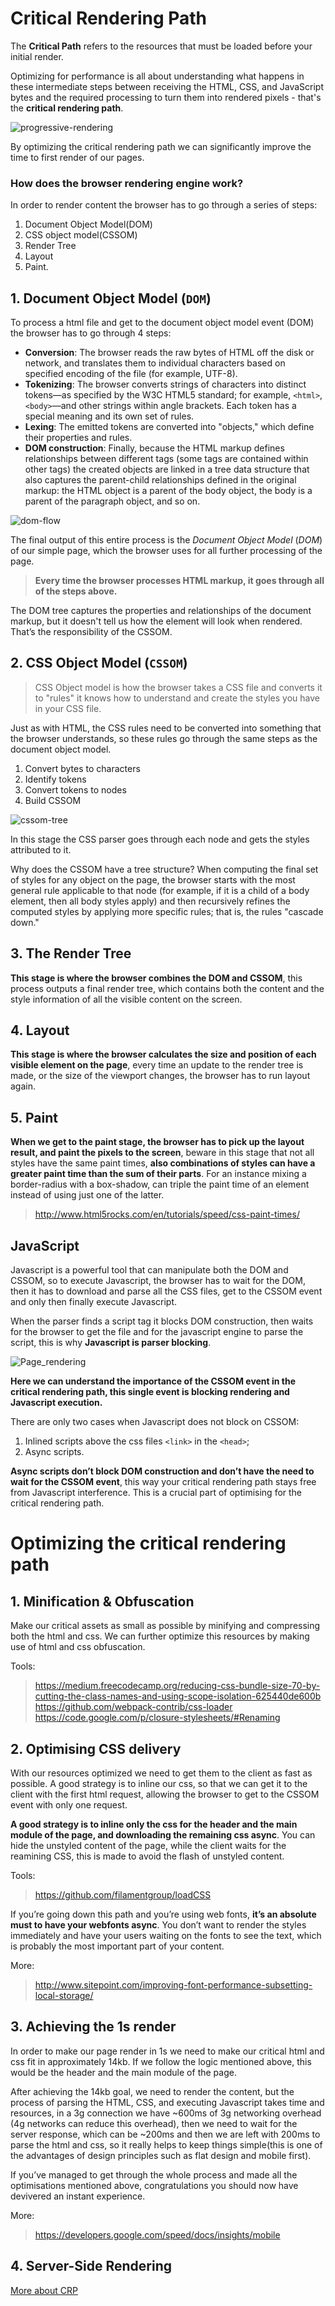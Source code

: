 # Critical Rendering Path
The __Critical Path__ refers to the resources that must be loaded before your initial render.

Optimizing for performance is all about understanding what happens in these intermediate steps between receiving the HTML, CSS, and JavaScript bytes and the required processing to turn them into rendered pixels - that's the __critical rendering path__.

![progressive-rendering](../images/progressive-rendering.png)

By optimizing the critical rendering path we can significantly improve the time to first render of our pages.

### How does the browser rendering engine work?
In order to render content the browser has to go through a series of steps:
1. Document Object Model(DOM)
2. CSS object model(CSSOM)
3. Render Tree
4. Layout
5. Paint.

## 1. Document Object Model (`DOM`)
To process a html file and get to the document object model event (DOM) the browser has to go through 4 steps:
* __Conversion__: The browser reads the raw bytes of HTML off the disk or network, and translates them to individual characters based on specified encoding of the file (for example, UTF-8).
* __Tokenizing__: The browser converts strings of characters into distinct tokens—as specified by the W3C HTML5 standard; for example, `<html>`, `<body>`—and other strings within angle brackets. Each token has a special meaning and its own set of rules.
* __Lexing__: The emitted tokens are converted into "objects," which define their properties and rules.
* __DOM construction__: Finally, because the HTML markup defines relationships between different tags (some tags are contained within other tags) the created objects are linked in a tree data structure that also captures the parent-child relationships defined in the original markup: the HTML object is a parent of the body object, the body is a parent of the paragraph object, and so on.

![dom-flow](../images/dom-flow.png)

The final output of this entire process is the _Document Object Model_ (_DOM_) of our simple page, which the browser uses for all further processing of the page.

> __Every time the browser processes HTML markup, it goes through all of the steps above.__

The DOM tree captures the properties and relationships of the document markup, but it doesn't tell us how the element will look when rendered. That’s the responsibility of the CSSOM.

## 2. CSS Object Model (`CSSOM`)
> CSS Object model is how the browser takes a CSS file and converts it to "rules" it knows how to understand and create the styles you have in your CSS file.

Just as with HTML, the CSS rules need to be converted into something that the browser understands, so these rules go through the same steps as the document object model.
1. Convert bytes to characters
2. Identify tokens
3. Convert tokens to nodes
4. Build CSSOM

![cssom-tree](../images/cssom-tree.png)

In this stage the CSS parser goes through each node and gets the styles attributed to it.

Why does the CSSOM have a tree structure? When computing the final set of styles for any object on the page, the browser starts with the most general rule applicable to that node (for example, if it is a child of a body element, then all body styles apply) and then recursively refines the computed styles by applying more specific rules; that is, the rules "cascade down."

## 3. The Render Tree
__This stage is where the browser combines the DOM and CSSOM__, this process outputs a final render tree, which contains both the content and the style information of all the visible content on the screen.

## 4. Layout
__This stage is where the browser calculates the size and position of each visible element on the page__, every time an update to the render tree is made, or the size of the viewport changes, the browser has to run layout again.

## 5. Paint
__When we get to the paint stage, the browser has to pick up the layout result, and paint the pixels to the screen__, beware in this stage that not all styles have the same paint times, __also combinations of styles can have a greater paint time than the sum of their parts__. For an instance mixing a border-radius with a box-shadow, can triple the paint time of an element instead of using just one of the latter.

> http://www.html5rocks.com/en/tutorials/speed/css-paint-times/

## JavaScript
Javascript is a powerful tool that can manipulate both the DOM and CSSOM, so to execute Javascript, the browser has to wait for the DOM, then it has to download and parse all the CSS files, get to the CSSOM event and only then finally execute Javascript.

When the parser finds a script tag it blocks DOM construction, then waits for the browser to get the file and for the javascript engine to parse the script, this is why __Javascript is parser blocking__.

![Page_rendering](../images/CRP.png)

__Here we can understand the importance of the CSSOM event in the critical rendering path, this single event is blocking rendering and Javascript execution.__

There are only two cases when Javascript does not block on CSSOM:
1. Inlined scripts above the css files `<link>` in the `<head>`;
2. Async scripts.

__Async scripts don’t block DOM construction and don’t have the need to wait for the CSSOM event__, this way your critical rendering path stays free from Javascript interference. This is a crucial part of optimising for the critical rendering path.

# Optimizing the critical rendering path
## 1. Minification & Obfuscation

Make our critical assets as small as possible by minifying and compressing both the html and css. We can further optimize this resources by making use of html and css obfuscation.

Tools:
> https://medium.freecodecamp.org/reducing-css-bundle-size-70-by-cutting-the-class-names-and-using-scope-isolation-625440de600b
https://github.com/webpack-contrib/css-loader
https://code.google.com/p/closure-stylesheets/#Renaming

## 2. Optimising CSS delivery
With our resources optimized we need to get them to the client as fast as possible. A good strategy is to inline our css, so that we can get it to the client with the first html request, allowing the browser to get to the CSSOM event with only one request.

__A good strategy is to inline only the css for the header and the main module of the page, and downloading the remaining css async__. You can hide the unstyled content of the page, while the client waits for the reamining CSS, this is made to avoid the flash of unstyled content.

Tools:
> https://github.com/filamentgroup/loadCSS

If you’re going down this path and you’re using web fonts, __it’s an absolute must to have your webfonts async__. You don’t want to render the styles immediately and have your users waiting on the fonts to see the text, which is probably the most important part of your content.

More:
> http://www.sitepoint.com/improving-font-performance-subsetting-local-storage/

## 3. Achieving the 1s render
In order to make our page render in 1s we need to make our critical html and css fit in approximately 14kb. If we follow the logic mentioned above, this would be the header and the main module of the page.

After achieving the 14kb goal, we need to render the content, but the process of parsing the HTML, CSS, and executing Javascript takes time and resources, in a 3g connection we have ~600ms of 3g networking overhead (4g networks can reduce this overhead), then we need to wait for the server response, which can be ~200ms and then we are left with 200ms to parse the html and css, so it really helps to keep things simple(this is one of the advantages of design principles such as flat design and mobile first).

If you’ve managed to get through the whole process and made all the optimisations mentioned above, congratulations you should now have devivered an instant experience.

More:
> https://developers.google.com/speed/docs/insights/mobile

## 4. Server-Side Rendering

[More about CRP](https://bitsofco.de/understanding-the-critical-rendering-path/)
